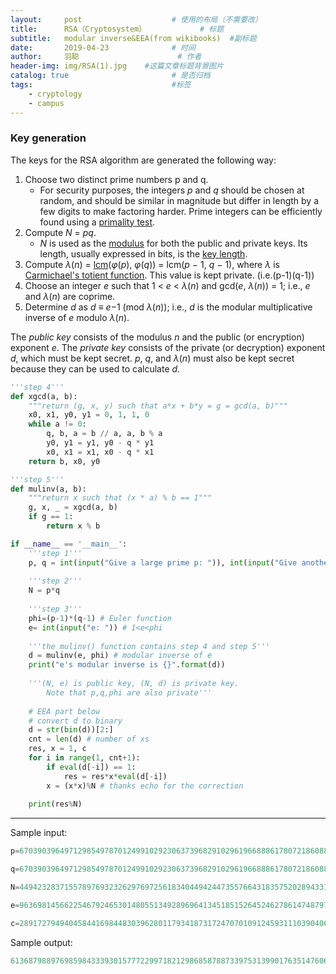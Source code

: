 ```yaml
---
layout:     post                    # 使用的布局（不需要改）
title:      RSA（Cryptosystem）            # 标题 
subtitle:   modular inverse&EEA(from wikibooks)  #副标题
date:       2019-04-23              # 时间
author:     羽聪                      # 作者
header-img: img/RSA(1).jpg    #这篇文章标题背景图片
catalog: true                       # 是否归档
tags:                               #标签
    - cryptology
    - campus
---
```


### Key generation

The keys for the RSA algorithm are generated the following way:

1. Choose two distinct prime numbers p and q.
   - For security purposes, the integers *p* and *q* should be chosen at random, and should be similar in magnitude but differ in length by a few digits to make factoring harder. Prime integers can be efficiently found using a [primality test](https://en.wikipedia.org/wiki/Primality_test).
2. Compute *N* = *pq*.
   - *N* is used as the [modulus](https://en.wikipedia.org/wiki/Modular_arithmetic) for both the public and private keys. Its length, usually expressed in bits, is the [key length](https://en.wikipedia.org/wiki/Key_length).
3. Compute *λ*(*n*) = [lcm](https://en.wikipedia.org/wiki/Least_common_multiple)(*φ*(*p*), *φ*(*q*)) = lcm(*p* − 1, *q* − 1), where *λ* is [Carmichael's totient function](https://en.wikipedia.org/wiki/Carmichael%27s_totient_function). This value is kept private. (i.e.(p-1)(q-1))
4. Choose an integer *e* such that 1 < *e* < *λ*(*n*) and gcd(*e*, *λ*(*n*)) = 1; i.e., *e* and *λ*(*n*) are coprime.
5. Determine *d* as *d* ≡ *e*−1 (mod *λ*(*n*)); i.e., *d* is the modular multiplicative inverse of *e* modulo *λ*(*n*).

The *public key* consists of the modulus *n* and the public (or encryption) exponent *e*. The *private key* consists of the private (or decryption) exponent *d*, which must be kept secret. *p*, *q*, and *λ*(*n*) must also be kept secret because they can be used to calculate *d*.

```python
'''step 4'''
def xgcd(a, b):
    """return (g, x, y) such that a*x + b*y = g = gcd(a, b)"""
    x0, x1, y0, y1 = 0, 1, 1, 0
    while a != 0:
        q, b, a = b // a, a, b % a
        y0, y1 = y1, y0 - q * y1
        x0, x1 = x1, x0 - q * x1
    return b, x0, y0

'''step 5'''
def mulinv(a, b):
    """return x such that (x * a) % b == 1"""
    g, x, _ = xgcd(a, b)
    if g == 1:
        return x % b

if __name__ == '__main__':
    '''step 1'''
    p, q = int(input("Give a large prime p: ")), int(input("Give another large prime q: "))
    
    '''step 2'''
    N = p*q
    
    '''step 3'''
    phi=(p-1)*(q-1) # Euler function
    e= int(input("e: ")) # 1<e<phi
    
    '''the mulinv() function contains step 4 and step 5'''
    d = mulinv(e, phi) # modular inverse of e
    print("e's modular inverse is {}".format(d))
    
    '''(N, e) is public key, (N, d) is private key. 
    	Note that p,q,phi are also private'''
    
    # EEA part below
    # convert d to binary
    d = str(bin(d))[2:]
    cnt = len(d) # number of xs
    res, x = 1, c
    for i in range(1, cnt+1):
    	if eval(d[-i]) == 1:
			res = res*x*eval(d[-i])
		x = (x*x)%N # thanks echo for the correction
		
	print(res%N)
```

---

Sample input:

```py
p=6703903964971298549787012499102923063739682910296196688861780721860882015036773488400937149083451713845015929093243025426876941405973284973216824503042159
```
```py
q=6703903964971298549787012499102923063739682910296196688861780721860882015036773488400937149083451713845015929093243025426876941405973284973216824503042857
```
```py
N=44942328371557897693232629769725618340449424473557664318357520289433168951375240783177119330601884005280028469967848339414697442203604155623211857659874698686089746950882175370574729589530164038140743238975004280473649682039449551977807139812363584867575042325912358143379538270713424498384198560948854808263
```
```py
e=96369814566225467924653014805513492896964134518515264524627861474879778069831660663897677046727957192703934803972250616430609259595745097617769926942112134367594307837488500988473653982226257757541106532514633452399397504073793231177982720744337722569856046005247772492366591236471725562440735800298613269
```
```py
c=2891727949404584416984483039628011793418731724707010912459311103904063699345063990602821823945679515706022741850211764083405982592172753137941011321836731232557083320397234166409780292554150125902007953546388941791826672419571635549151361562690084861544977890629208820465212228909954211513216097290151297004
```

Sample output:

```py
6136879889769859843339301577722997182129868587887339753139901763514760694081149936516473057997760974158492171629633020715475369567035610830146744067879776431874619734155216204780204580420829619502974882298285138907824168798040820980303720180842260785479653907965557599613852706558767393952982716800255288174
```
